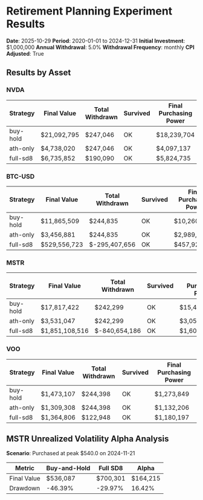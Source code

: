 # Retirement Planning Experiment Results

**Date**: 2025-10-29
**Period**: 2020-01-01 to 2024-12-31
**Initial Investment**: $1,000,000
**Annual Withdrawal**: 5.0%
**Withdrawal Frequency**: monthly
**CPI Adjusted**: True

## Results by Asset

### NVDA

| Strategy | Final Value | Total Withdrawn | Survived | Final Purchasing Power |
|----------|-------------|-----------------|----------|------------------------|
| buy-hold | $21,092,795 | $247,046 | OK | $18,239,704 |
| ath-only | $4,738,020 | $247,046 | OK | $4,097,137 |
| full-sd8 | $6,735,852 | $190,090 | OK | $5,824,735 |

### BTC-USD

| Strategy | Final Value | Total Withdrawn | Survived | Final Purchasing Power |
|----------|-------------|-----------------|----------|------------------------|
| buy-hold | $11,865,509 | $244,835 | OK | $10,260,535 |
| ath-only | $3,456,881 | $244,835 | OK | $2,989,290 |
| full-sd8 | $529,556,723 | $-295,407,656 | OK | $457,926,874 |

### MSTR

| Strategy | Final Value | Total Withdrawn | Survived | Final Purchasing Power |
|----------|-------------|-----------------|----------|------------------------|
| buy-hold | $17,817,422 | $242,299 | OK | $15,407,370 |
| ath-only | $3,531,047 | $242,299 | OK | $3,053,424 |
| full-sd8 | $1,851,108,516 | $-840,654,186 | OK | $1,600,720,563 |

### VOO

| Strategy | Final Value | Total Withdrawn | Survived | Final Purchasing Power |
|----------|-------------|-----------------|----------|------------------------|
| buy-hold | $1,473,107 | $244,398 | OK | $1,273,849 |
| ath-only | $1,309,308 | $244,398 | OK | $1,132,206 |
| full-sd8 | $1,364,806 | $122,948 | OK | $1,180,197 |

## MSTR Unrealized Volatility Alpha Analysis

**Scenario**: Purchased at peak $540.0 on 2024-11-21

| Metric | Buy-and-Hold | Full SD8 | Alpha |
|--------|--------------|----------|-------|
| Final Value | $536,087 | $700,301 | $164,215 |
| Drawdown | -46.39% | -29.97% | 16.42% |

